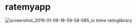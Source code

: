 # ratemyapp
![screenshot_2019-01-09-18-59-58-085_io tnine ratinglibrary](https://user-images.githubusercontent.com/30499733/50902623-66b3cd00-1441-11e9-8469-6b8ad6b252a4.png)
